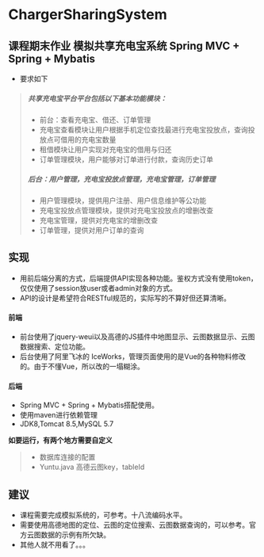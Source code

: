 # ChargerSharingSystem
## 课程期末作业 模拟共享充电宝系统 Spring MVC + Spring + Mybatis
- 要求如下
> ##### 共享充电宝平台平台包括以下基本功能模块：
> * 前台：查看充电宝、借还、订单管理
> * 充电宝查看模块让用户根据手机定位查找最进行充电宝投放点，查询投放点可借用的充电宝数量
> * 租借模块让用户实现对充电宝的借用与归还
> * 订单管理模块，用户能够对订单进行付款，查询历史订单
> ##### 后台：用户管理，充电宝投放点管理，充电宝管理，订单管理
>	* 用户管理模块，提供用户注册、用户信息维护等公功能
>	* 充电宝投放点管理模块，提供对充电宝投放点的增删改查
>	* 充电宝管理，提供对充电宝的增删改查
> *	订单管理，提供对用户订单的查询

## 实现
* 用前后端分离的方式，后端提供API实现各种功能。鉴权方式没有使用token，仅仅使用了session放user或者admin对象的方式。
* API的设计是希望符合RESTful规范的，实际写的不算好但还算清晰。
#### 前端 
* 前台使用了jquery-weui以及高德的JS插件中地图显示、云图数据显示、云图数据搜索、定位功能。
* 后台使用了阿里飞冰的 IceWorks，管理页面使用的是Vue的各种物料修改的。由于不懂Vue，所以改的一塌糊涂。
#### 后端
* Spring MVC + Spring + Mybatis搭配使用。
* 使用maven进行依赖管理
* JDK8,Tomcat 8.5,MySQL 5.7

**如要运行，有两个地方需要自定义**
> * 数据库连接的配置
> * Yuntu.java 高德云图key，tableId

## 建议
* 课程需要完成模拟系统的，可参考。十八流编码水平。
* 需要使用高德地图的定位、云图的定位搜索、云图数据查询的，可以参考。官方云图数据的示例有所欠缺。
* 其他人就不用看了。。。
